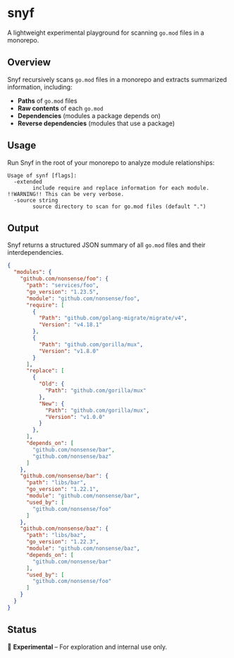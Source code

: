 # snyf

A lightweight experimental playground for scanning `go.mod` files in a monorepo.

## Overview

Snyf recursively scans `go.mod` files in a monorepo and extracts summarized information, including:

- **Paths** of `go.mod` files
- **Raw contents** of each `go.mod`
- **Dependencies** (modules a package depends on)
- **Reverse dependencies** (modules that use a package)

## Usage

Run Snyf in the root of your monorepo to analyze module relationships:

```
Usage of synf [flags]:
  -extended
    	include require and replace information for each module. !!WARNING!! This can be very verbose.
  -source string
    	source directory to scan for go.mod files (default ".")
```

## Output

Snyf returns a structured JSON summary of all `go.mod` files and their interdependencies.

```json
{
  "modules": {
    "github.com/nonsense/foo": {
      "path": "services/foo",
      "go_version": "1.23.5",
      "module": "github.com/nonsense/foo",
      "require": [
        {
          "Path": "github.com/golang-migrate/migrate/v4",
          "Version": "v4.18.1"
        },
        {
          "Path": "github.com/gorilla/mux",
          "Version": "v1.8.0"
        }
      ],
      "replace": [
        {
          "Old": {
            "Path": "github.com/gorilla/mux"
          },
          "New": {
            "Path": "github.com/gorilla/mux",
            "Version": "v1.0.0"
          }
        },
      ],
      "depends_on": [
        "github.com/nonsense/bar",
        "github.com/nonsense/baz"
      ]
    },
    "github.com/nonsense/bar": {
      "path": "libs/bar",
      "go_version": "1.22.1",
      "module": "github.com/nonsense/bar",
      "used_by": [
        "github.com/nonsense/foo"
      ]
    },
    "github.com/nonsense/baz": {
      "path": "libs/baz",
      "go_version": "1.22.3",
      "module": "github.com/nonsense/baz",
      "depends_on": [
        "github.com/nonsense/bar"
      ],
      "used_by": [
        "github.com/nonsense/foo"
      ]
    }
  }
}
```

## Status

🚧 **Experimental** – For exploration and internal use only.
